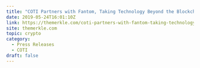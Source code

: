 ```yaml
---
title: "COTI Partners with Fantom, Taking Technology Beyond the Blockchain"
date: 2019-05-24T16:01:10Z
link: https://themerkle.com/coti-partners-with-fantom-taking-technology-beyond-the-blockchain/?utm_medium=RSS&utm_source=hune
site: themerkle.com
topic: crypto
category:
  - Press Releases
  - COTI
draft: false
---
```

